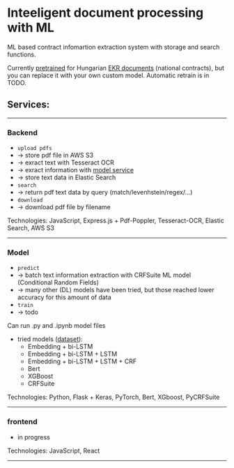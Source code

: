 # Inteeligent document processing with ML

ML based contract infomartion extraction system with storage and search functions.

Currently [pretrained](https://github.com/Duegreg/ekr_docs/blob/main/model/model.ipynb) for Hungarian [EKR documents](https://ekr.gov.hu/ekr-szerzodestar/hu/szerzodesLista) (national contracts), but you can replace it with your own custom model. Automatic retrain is in TODO.

## Services:
___
### Backend
- `upload pdfs`
-  -> store pdf file in AWS S3
-  -> exract text with Tesseract OCR 
-  -> exract information with [model service](#model)
-  -> store text data in Elastic Search
- `search`
- -> return pdf text data by query (match/levenhstein/regex/...)
- `download`
- -> download pdf file by filename

Technologies: JavaScript, Express.js + Pdf-Poppler, Tesseract-OCR, Elastic Search, AWS S3
___
### Model
- `predict`
- -> batch text information extraction with CRFSuite ML model (Conditional Random Fields)
- -> many other (DL) models have been tried, but those reached lower accuracy for this amount of data
- `train`
- -> todo

Can run .py and .ipynb model files

- tried models ([dataset](https://www.kaggle.com/miklosgergely/ekr-docs)):
  - Embedding + bi-LSTM
  - Embedding + bi-LSTM + LSTM
  - Embedding + bi-LSTM + LSTM + CRF
  - Bert
  - XGBoost
  - CRFSuite

Technologies: Python, Flask + Keras, PyTorch, Bert, XGboost, PyCRFSuite
___
### frontend
- in progress

Technologies: JavaScript, React
___
